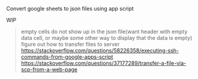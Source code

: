 Convert google sheets to json files using app script

WIP 

> empty cells do not show up in the json file(want header with empty data cell, or maybe some other way to display that the data is empty) 
> figure out how to transfer files to server https://stackoverflow.com/questions/58226358/executing-ssh-commands-from-google-apps-script https://stackoverflow.com/questions/37177289/transfer-a-file-via-scp-from-a-web-page
